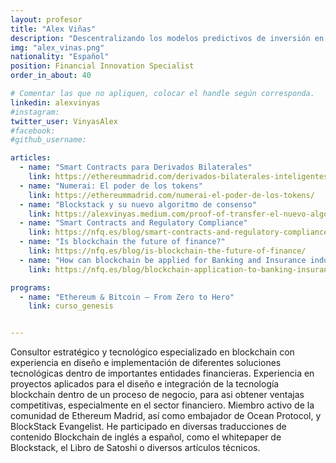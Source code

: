 ```yaml
---
layout: profesor
title: "Alex Viñas"
description: "Descentralizando los modelos predictivos de inversión en mercados financieros."
img: "alex_vinas.png"
nationality: "Español"
position: Financial Innovation Specialist
order_in_about: 40

# Comentar las que no apliquen, colocar el handle según corresponda.
linkedin: alexvinyas
#instagram:
twitter_user: VinyasAlex
#facebook:
#github_username:

articles:
  - name: "Smart Contracts para Derivados Bilaterales"
    link: https://ethereummadrid.com/derivados-bilaterales-inteligentes/
  - name: "Numerai: El poder de los tokens"
    link: https://ethereummadrid.com/numerai-el-poder-de-los-tokens/
  - name: "Blockstack y su nuevo algoritmo de consenso"
    link: https://alexvinyas.medium.com/proof-of-transfer-el-nuevo-algoritmo-de-stacks-blockstack-918f0390546
  - name: "Smart Contracts and Regulatory Compliance"
    link: https://nfq.es/blog/smart-contracts-and-regulatory-compliance/
  - name: "Is blockchain the future of finance?"
    link: https://nfq.es/blog/is-blockchain-the-future-of-finance/
  - name: "How can blockchain be applied for Banking and Insurance industry?"
    link: https://nfq.es/blog/blockchain-application-to-banking-insurance/

programs:
  - name: "Ethereum & Bitcoin — From Zero to Hero"
    link: curso_genesis


---
```

Consultor estratégico y tecnológico especializado en blockchain con experiencia
en diseño e implementación de diferentes soluciones tecnológicas dentro de
importantes entidades financieras. Experiencia en proyectos aplicados para el
diseño e integración de la tecnología blockchain dentro de un proceso de
negocio, para asi obtener ventajas competitivas, especialmente en el sector
financiero. Miembro activo de la comunidad de Ethereum Madrid, así como
embajador de Ocean Protocol, y BlockStack Evangelist. He participado en
diversas traducciones de contenido Blockchain de inglés a español, como el
whitepaper de Blockstack, el Libro de Satoshi o diversos artículos técnicos.
